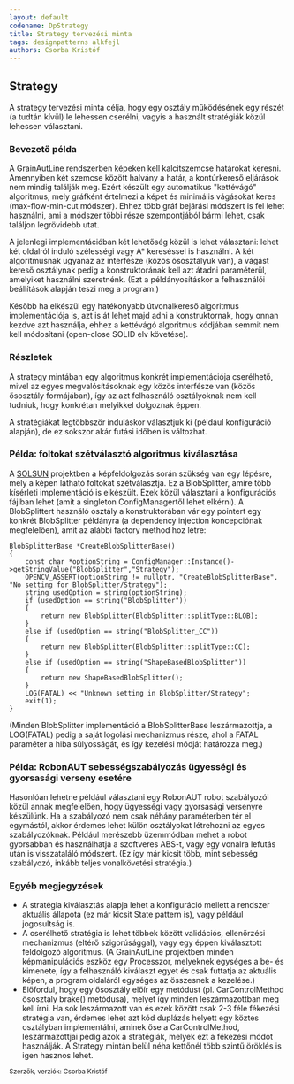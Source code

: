 ```yaml
---
layout: default
codename: DpStrategy
title: Strategy tervezési minta
tags: designpatterns alkfejl
authors: Csorba Kristóf
---
```


## Strategy

A strategy tervezési minta célja, hogy egy osztály működésének egy részét (a tudtán kívül) le lehessen cserélni, vagyis a használt stratégiák közül lehessen választani.

### Bevezető példa

A GrainAutLine rendszerben képeken kell kalcitszemcse határokat keresni. Amennyiben két szemcse között halvány a határ, a kontúrkereső eljárások nem mindig találják meg. Ezért készült egy automatikus "kettévágó" algoritmus, mely gráfként értelmezi a képet és minimális vágásokat keres (max-flow-min-cut módszer). Ehhez több gráf bejárási módszert is fel lehet használni, ami a módszer többi része szempontjából bármi lehet, csak találjon legrövidebb utat.

A jelenlegi implementációban két lehetőség közül is lehet választani: lehet két oldalról induló szélességi vagy A* kereséssel is használni. A két algoritmusnak ugyanaz az interfésze (közös ősosztályuk van), a vágást kereső osztálynak pedig a konstruktorának kell azt átadni paraméterül, amelyiket használni szeretnénk. (Ezt a példányosításkor a felhasználói beállítások alapján teszi meg a program.)

Később ha elkészül egy hatékonyabb útvonalkereső algoritmus implementációja is, azt is át lehet majd adni a konstruktornak, hogy onnan kezdve azt használja, ehhez a kettévágó algoritmus kódjában semmit nem kell módosítani (open-close SOLID elv követése).

### Részletek

A strategy mintában egy algoritmus konkrét implementációja cserélhető, mivel az egyes megvalósításoknak egy közös interfésze van (közös ősosztály formájában), így az azt felhasználó osztályoknak nem kell tudniuk, hogy konkrétan melyikkel dolgoznak éppen.

A stratégiákat legtöbbször induláskor választjuk ki (például konfiguráció alapján), de ez sokszor akár futási időben is változhat.

### Példa: foltokat szétválasztó algoritmus kiválasztása

A [SOLSUN](http://www.enlight.co.uk/index.php/solsun) projektben a képfeldolgozás során szükség van egy lépésre, mely a képen látható foltokat szétválasztja. Ez a BlobSplitter, amire több kísérleti implementáció is elkészült. Ezek közül választani a konfigurációs fájlban lehet (amit a singleton ConfigManagertől lehet elkérni). A BlobSplittert használó osztály a konstruktorában vár egy pointert egy konkrét BlobSplitter példányra (a dependency injection koncepciónak megfelelően), amit az alábbi factory method hoz létre:

	BlobSplitterBase *CreateBlobSplitterBase()
	{
	    const char *optionString = ConfigManager::Instance()->getStringValue("BlobSplitter","Strategy");
	    OPENCV_ASSERT(optionString != nullptr, "CreateBlobSplitterBase", "No setting for BlobSplitter/Strategy");
	    string usedOption = string(optionString);
	    if (usedOption == string("BlobSplitter"))
	    {
	        return new BlobSplitter(BlobSplitter::splitType::BLOB);
	    }
	    else if (usedOption == string("BlobSplitter_CC"))
	    {
	        return new BlobSplitter(BlobSplitter::splitType::CC);
	    }
	    else if (usedOption == string("ShapeBasedBlobSplitter"))
	    {
	        return new ShapeBasedBlobSplitter();
	    }
	    LOG(FATAL) << "Unknown setting in BlobSplitter/Strategy";
	    exit(1);
	}

(Minden BlobSplitter implementáció a BlobSplitterBase leszármazottja, a LOG(FATAL) pedig a saját logolási mechanizmus része, ahol a FATAL paraméter a hiba súlyosságát, és így kezelési módját határozza meg.)

### Példa: RobonAUT sebességszabályozás ügyességi és gyorsasági verseny esetére

Hasonlóan lehetne például választani egy RobonAUT robot szabályozói közül annak megfelelően, hogy ügyességi vagy gyorsasági versenyre készülünk. Ha a szabályozó nem csak néhány paraméterben tér el egymástól, akkor érdemes lehet külön osztályokat létrehozni az egyes szabályozóknak. Például merészebb üzemmódban mehet a robot gyorsabban és használhatja a szoftveres ABS-t, vagy egy vonalra lefutás után is visszataláló módszert. (Ez így már kicsit több, mint sebesség szabályozó, inkább teljes vonalkövetési stratégia.) 

### Egyéb megjegyzések

  * A stratégia kiválasztás alapja lehet a konfiguráció mellett a rendszer aktuális állapota (ez már kicsit State pattern is), vagy például jogosultság is.
  * A cserélhető stratégia is lehet többek között validációs, ellenőrzési mechanizmus (eltérő szigorúsággal), vagy egy éppen kiválasztott feldolgozó algoritmus. (A GrainAutLine projektben minden képmanipulációs eszköz egy Processzor, melyeknek egységes a be- és kimenete, így a felhasználó kiválaszt egyet és csak futtatja az aktuális képen, a program oldaláról egységes az összesnek a kezelése.)
  * Előfordul, hogy egy ősosztály előír egy metódust (pl. CarControlMethod ősosztály brake() metódusa), melyet így  minden leszármazottban meg kell írni. Ha sok leszármazott van és ezek között csak 2-3 féle fékezési stratégia van, érdemes lehet azt kód duplázás helyett egy köztes osztályban implementálni, aminek őse a CarControlMethod, leszármazottjai pedig azok a stratégiák, melyek ezt a fékezési módot használják. A Strategy mintán belül néha kettőnél több szintű öröklés is igen hasznos lehet.  

<small>Szerzők, verziók: Csorba Kristóf</small>
